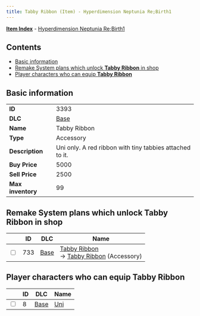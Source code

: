 ```yaml
---
title: Tabby Ribbon (Item) - Hyperdimension Neptunia Re;Birth1
---
```


[**Item Index**](/neptunia/rb1/item/index.html) - [Hyperdimension Neptunia Re;Birth1](/neptunia/rb1)

## Contents

- [Basic information](#basic-information)
- [Remake System plans which unlock **Tabby Ribbon** in shop](#remake-system-plans-which-unlock-tabby-ribbon-in-shop)
- [Player characters who can equip **Tabby Ribbon**](#player-characters-who-can-equip-tabby-ribbon)

## Basic information

|   |   |
| -- | -- |
| **ID** | 3393 |
| **DLC** | [Base](/neptunia/rb1/dlc/1-base.html) |
| **Name** | Tabby Ribbon |
| **Type** | Accessory |
| **Description** | Uni only. A red ribbon with tiny tabbies attached to it. |
| **Buy Price** | 5000 |
| **Sell Price** | 2500 |
| **Max inventory** | 99 |


## Remake System plans which unlock **Tabby Ribbon** in shop

|    | ID | DLC | Name |
| -- | -- | --- | ---- |
| <input type="checkbox" id="rb1-remake-1-733" class="trackbox" /> | 733 | [Base](/neptunia/rb1/dlc/1-base.html) | [Tabby Ribbon](/neptunia/rb1/remake/1-733-tabby-ribbon.html)<br /> → [Tabby Ribbon](/neptunia/rb1/item/1-3393-tabby-ribbon.html) (Accessory) |


## Player characters who can equip **Tabby Ribbon**

|    | ID | DLC | Name |
| -- | -- | --- | ---- |
| <input type="checkbox" id="rb1-player-1-8" class="trackbox" /> | 8 | [Base](/neptunia/rb1/dlc/1-base.html) | [Uni](/neptunia/rb1/player/1-8-uni.html) |

